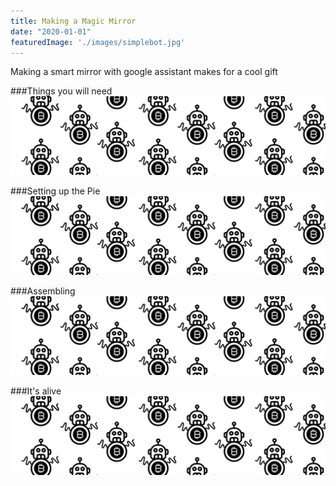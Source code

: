 ```yaml
---
title: Making a Magic Mirror
date: "2020-01-01"
featuredImage: './images/simplebot.jpg'
---
```

Making a smart mirror with google assistant makes for a cool gift
<!-- end -->

###Things you will need
![Bot](./images/bot.png)

###Setting up the Pie
![Bot](./images/bot.png)

###Assembling
![Bot](./images/bot.png)

###It's alive
![Bot](./images/bot.png)